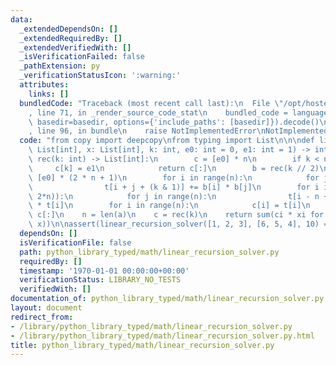 ```yaml
---
data:
  _extendedDependsOn: []
  _extendedRequiredBy: []
  _extendedVerifiedWith: []
  _isVerificationFailed: false
  _pathExtension: py
  _verificationStatusIcon: ':warning:'
  attributes:
    links: []
  bundledCode: "Traceback (most recent call last):\n  File \"/opt/hostedtoolcache/Python/3.9.1/x64/lib/python3.9/site-packages/onlinejudge_verify/documentation/build.py\"\
    , line 71, in _render_source_code_stat\n    bundled_code = language.bundle(stat.path,\
    \ basedir=basedir, options={'include_paths': [basedir]}).decode()\n  File \"/opt/hostedtoolcache/Python/3.9.1/x64/lib/python3.9/site-packages/onlinejudge_verify/languages/python.py\"\
    , line 96, in bundle\n    raise NotImplementedError\nNotImplementedError\n"
  code: "from copy import deepcopy\nfrom typing import List\n\n\ndef linear_recursion_solver(a:\
    \ List[int], x: List[int], k: int, e0: int = 0, e1: int = 1) -> int:\n    def\
    \ rec(k: int) -> List[int]:\n        c = [e0] * n\n        if k < n:\n       \
    \     c[k] = e1\n            return c[:]\n        b = rec(k // 2)\n        t =\
    \ [e0] * (2 * n + 1)\n        for i in range(n):\n            for j in range(n):\n\
    \                t[i + j + (k & 1)] += b[i] * b[j]\n        for i in reversed(range(n,\
    \ 2*n)):\n            for j in range(n):\n                t[i - n + j] += a[j]\
    \ * t[i]\n        for i in range(n):\n            c[i] = t[i]\n        return\
    \ c[:]\n    n = len(a)\n    c = rec(k)\n    return sum(ci * xi for ci, xi in zip(c,\
    \ x))\n\nassert(linear_recursion_solver([1, 2, 3], [6, 5, 4], 10) == 220696)\n"
  dependsOn: []
  isVerificationFile: false
  path: python_library_typed/math/linear_recursion_solver.py
  requiredBy: []
  timestamp: '1970-01-01 00:00:00+00:00'
  verificationStatus: LIBRARY_NO_TESTS
  verifiedWith: []
documentation_of: python_library_typed/math/linear_recursion_solver.py
layout: document
redirect_from:
- /library/python_library_typed/math/linear_recursion_solver.py
- /library/python_library_typed/math/linear_recursion_solver.py.html
title: python_library_typed/math/linear_recursion_solver.py
---
```

